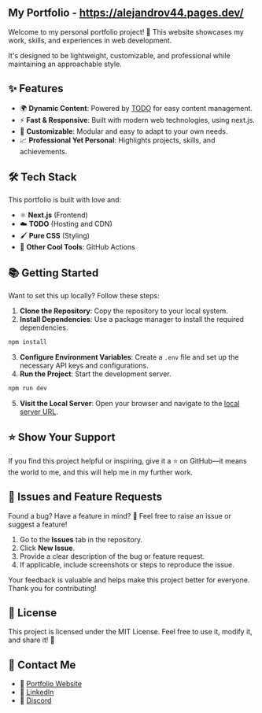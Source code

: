 ## My Portfolio - https://alejandrov44.pages.dev/

Welcome to my personal portfolio project! 🚀 This website showcases my work, skills, and experiences in web development.

It's designed to be lightweight, customizable, and professional while maintaining an approachable style.

## ✨ Features

- 🌍 **Dynamic Content**: Powered by [TODO]() for easy content management.
- ⚡ **Fast & Responsive**: Built with modern web technologies, using next.js.
- 🎨 **Customizable**: Modular and easy to adapt to your own needs.
- 📈 **Professional Yet Personal**: Highlights projects, skills, and achievements.

## 🛠️ Tech Stack

This portfolio is built with love and:

- ⚛️ **Next.js** (Frontend)
- ☁️ **TODO** (Hosting and CDN)
- 🖌️ **Pure CSS** (Styling)
- 🧩 **Other Cool Tools**: GitHub Actions

## 📚 Getting Started

Want to set this up locally? Follow these steps:

1. **Clone the Repository**: Copy the repository to your local system.
2. **Install Dependencies**: Use a package manager to install the required dependencies.

```bash
npm install
```

3. **Configure Environment Variables**: Create a `.env` file and set up the necessary API keys and configurations.
4. **Run the Project**: Start the development server.

```bash
npm run dev
```

5. **Visit the Local Server**: Open your browser and navigate to the [local server URL](http://localhost:3000/).

## ⭐ Show Your Support

If you find this project helpful or inspiring, give it a ⭐ on GitHub—it means the world to me, and this will help me in my further work.

## 🐛 Issues and Feature Requests

Found a bug? Have a feature in mind? 🤔 Feel free to raise an issue or suggest a feature!

1. Go to the **Issues** tab in the repository.
2. Click **New Issue**.
3. Provide a clear description of the bug or feature request.
4. If applicable, include screenshots or steps to reproduce the issue.

Your feedback is valuable and helps make this project better for everyone. Thank you for contributing!

## 📜 License

This project is licensed under the MIT License. Feel free to use it, modify it, and share it! 🌈

## 📧 Contact Me

- 💼 [Portfolio Website](https://alejandrov44.pages.dev/)
- 🔗 [LinkedIn](https://www.linkedin.com/in/alejandro-viana/)
- 📧 [Discord](https://discord.gg/yGMknyc9)
